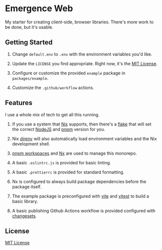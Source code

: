 # Emergence Web

My starter for creating client-side, browser libraries. There's more work to be done, but it's usable.

## Getting Started

1. Change `default.env` to `.env` with the environment variables you'd like.

2. Update the `LICENSE` you find appropriate. Right now, it's the [MIT License](https://opensource.org/license/mit/).

3. Configure or customize the provided `example` package in `packages/example`.

4. Customize the `.github/workflow` actions.

## Features

I use a whole mix of tech to get all this running.

1. If you use a system that [Nix](https://nixos.org/) supports, then there's a [flake](https://nixos.wiki/wiki/Flakes) that will set the correct [NodeJS](https://nodejs.org/) and [pnpm](https://pnpm.io/) version for you.

2. Nix [direnv](https://direnv.net/) will also automatically load environment variables and the Nix development shell.

3. [pnpm workspaces](https://pnpm.io/workspaces) and [Nx](https://nx.dev/) are used to manage this monorepo.

4. A basic `.eslintrc.js` is provided for basic linting.

5. A basic `.prettierrc` is provided for standard formatting.

6. Nx is configured to always build package dependencies before the package itself.

7. The example package is preconfigured with [vite](https://vitejs.dev/) and [vitest](https://vitest.dev/) to build a basic library.

8. A basic publishing Github Actions workflow is provided configured with [changesets](https://github.com/changesets/changesets).

## License

[MIT License](./LICENSE)
